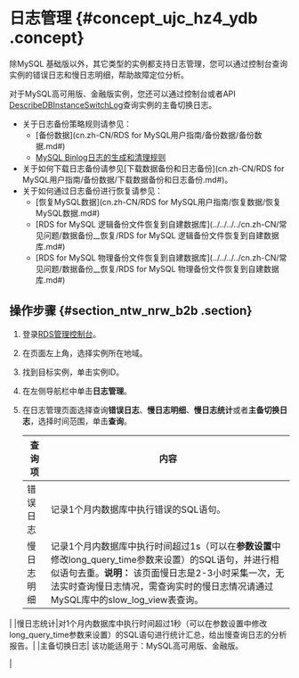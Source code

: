 # 日志管理 {#concept_ujc_hz4_ydb .concept}

除MySQL 基础版以外，其它类型的实例都支持日志管理，您可以通过控制台查询实例的错误日志和慢日志明细，帮助故障定位分析。

对于MySQL高可用版、金融版实例，您还可以通过控制台或者API [DescribeDBInstanceSwitchLog](https://help.aliyun.com/document_detail/86828.html)查询实例的主备切换日志。

-   关于日志备份策略规则请参见：
    -   [备份数据](cn.zh-CN/RDS for MySQL用户指南/备份数据/备份数据.md#)
    -   [MySQL Binlog日志的生成和清理规则](https://help.aliyun.com/knowledge_detail/41815.html)
-   关于如何下载日志备份请参见[下载数据备份和日志备份](cn.zh-CN/RDS for MySQL用户指南/备份数据/下载数据备份和日志备份.md#)。
-   关于如何通过日志备份进行恢复请参见：
    -   [恢复MySQL数据](cn.zh-CN/RDS for MySQL用户指南/恢复数据/恢复MySQL数据.md#)
    -   [RDS for MySQL 逻辑备份文件恢复到自建数据库](../../../../cn.zh-CN/常见问题/数据备份__恢复/RDS for MySQL 逻辑备份文件恢复到自建数据库.md#)
    -   [RDS for MySQL 物理备份文件恢复到自建数据库](../../../../cn.zh-CN/常见问题/数据备份__恢复/RDS for MySQL 物理备份文件恢复到自建数据库.md#)

## 操作步骤 {#section_ntw_nrw_b2b .section}

1.  登录[RDS管理控制台](https://rds.console.aliyun.com/)。
2.  在页面左上角，选择实例所在地域。
3.  找到目标实例，单击实例ID。
4.  在左侧导航栏中单击**日志管理**。
5.  在日志管理页面选择查询**错误日志**、**慢日志明细**、**慢日志统计**或者**主备切换日志**，选择时间范围，单击**查询**。

    |查询项|内容|
    |---|--|
    |错误日志|记录1个月内数据库中执行错误的SQL语句。|
    |慢日志明细|记录1个月内数据库中执行时间超过1s（可以在**参数设置**中修改long\_query\_time参数来设置）的SQL语句，并进行相似语句去重。**说明：** 该页面慢日志是2-3小时采集一次，无法实时查询慢日志情况，需查询实时的慢日志情况请通过MySQL库中的slow\_log\_view表查询。

|
    |慢日志统计|对1个月内数据库中执行时间超过1秒（可以在参数设置中修改long\_query\_time参数来设置）的SQL语句进行统计汇总，给出慢查询日志的分析报告。|
    |主备切换日志| 该功能适用于：MySQL高可用版、金融版。

 |


